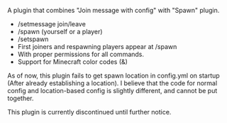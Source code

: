 A plugin that combines "Join message with config" with "Spawn" plugin.
- /setmessage join/leave
- /spawn (yourself or a player)
- /setspawn
- First joiners and respawning players appear at /spawn
- With proper permissions for all commands.
- Support for Minecraft color codes (&)

As of now, this plugin fails to get spawn location in config.yml on startup (After already establishing a location). I believe that the code for normal config and location-based config is slightly different, and cannot be put together. 

This plugin is currently discontinued until further notice.
